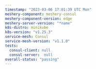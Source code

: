 ```yaml
---
timestamp: "2023-03-06 17:01:39 UTC Mon"
meshery-component: meshery-consul
meshery-component-version: edge
meshery-server-version: "*name"
k8s-distro: minikube
k8s-version: "v1.25.3"
service-mesh: Consul
service-mesh-version: "v1.1.0"
tests:
  consul-client: null
  consul-server:  null
overall-status: "passing"
---
```

